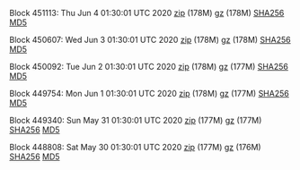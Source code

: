 Block 451113: Thu Jun  4 01:30:01 UTC 2020 [zip](https://files.01coin.io/mainnet/2020-06-04/bootstrap.dat.zip) (178M) [gz](https://files.01coin.io/mainnet/2020-06-04/bootstrap.dat.tar.gz) (178M) [SHA256](https://files.01coin.io/mainnet/2020-06-04/sha256.txt) [MD5](https://files.01coin.io/mainnet/2020-06-04/md5.txt)

Block 450607: Wed Jun  3 01:30:01 UTC 2020 [zip](https://files.01coin.io/mainnet/2020-06-03/bootstrap.dat.zip) (178M) [gz](https://files.01coin.io/mainnet/2020-06-03/bootstrap.dat.tar.gz) (178M) [SHA256](https://files.01coin.io/mainnet/2020-06-03/sha256.txt) [MD5](https://files.01coin.io/mainnet/2020-06-03/md5.txt)

Block 450092: Tue Jun  2 01:30:01 UTC 2020 [zip](https://files.01coin.io/mainnet/2020-06-02/bootstrap.dat.zip) (178M) [gz](https://files.01coin.io/mainnet/2020-06-02/bootstrap.dat.tar.gz) (177M) [SHA256](https://files.01coin.io/mainnet/2020-06-02/sha256.txt) [MD5](https://files.01coin.io/mainnet/2020-06-02/md5.txt)

Block 449754: Mon Jun  1 01:30:01 UTC 2020 [zip](https://files.01coin.io/mainnet/2020-06-01/bootstrap.dat.zip) (178M) [gz](https://files.01coin.io/mainnet/2020-06-01/bootstrap.dat.tar.gz) (177M) [SHA256](https://files.01coin.io/mainnet/2020-06-01/sha256.txt) [MD5](https://files.01coin.io/mainnet/2020-06-01/md5.txt)

Block 449340: Sun May 31 01:30:01 UTC 2020 [zip](https://files.01coin.io/mainnet/2020-05-31/bootstrap.dat.zip) (177M) [gz](https://files.01coin.io/mainnet/2020-05-31/bootstrap.dat.tar.gz) (177M) [SHA256](https://files.01coin.io/mainnet/2020-05-31/sha256.txt) [MD5](https://files.01coin.io/mainnet/2020-05-31/md5.txt)

Block 448808: Sat May 30 01:30:01 UTC 2020 [zip](https://files.01coin.io/mainnet/2020-05-30/bootstrap.dat.zip) (177M) [gz](https://files.01coin.io/mainnet/2020-05-30/bootstrap.dat.tar.gz) (176M) [SHA256](https://files.01coin.io/mainnet/2020-05-30/sha256.txt) [MD5](https://files.01coin.io/mainnet/2020-05-30/md5.txt)
